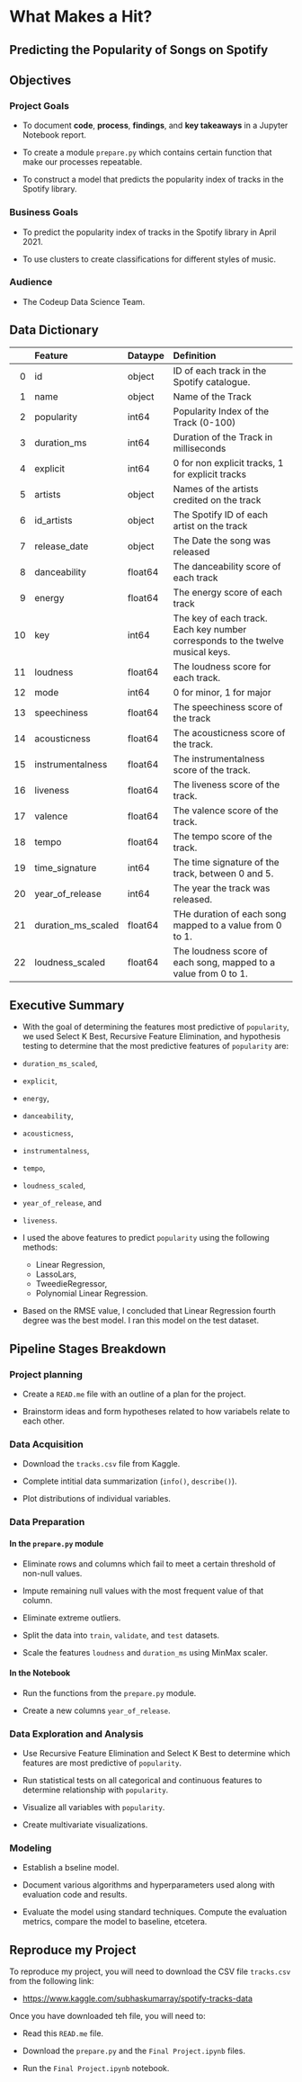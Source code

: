 # What Makes a Hit?
## Predicting the Popularity of Songs on Spotify 

## Objectives 

### Project Goals 
 - To document **code**, **process**, **findings**, and **key takeaways** in a Jupyter Notebook report. 
 
 - To create a module `prepare.py` which contains certain function that make our processes repeatable.
 
 - To construct a model that predicts the popularity index of tracks in the Spotify library.
 
### Business Goals 
 - To predict the popularity index of tracks in the Spotify library in April 2021. 
 
 - To use clusters to create classifications for different styles of music. 
 

### Audience 

 - The Codeup Data Science Team. 
 
## Data Dictionary

|    | Feature            | Dataype   | Definition                                                                     |
|---:|:-------------------|:----------|:-------------------------------------------------------------------------------|
|  0 | id                 | object    | ID of each track in the Spotify catalogue.                                     |
|  1 | name               | object    | Name of the Track                                                              |
|  2 | popularity         | int64     | Popularity Index of the Track (0-100)                                          |
|  3 | duration_ms        | int64     | Duration of the Track in milliseconds                                          |
|  4 | explicit           | int64     | 0 for non explicit tracks, 1 for explicit tracks                               |
|  5 | artists            | object    | Names of the artists credited on the track                                     |
|  6 | id_artists         | object    | The Spotify ID of each artist on the track                                     |
|  7 | release_date       | object    | The Date the song was released                                                 |
|  8 | danceability       | float64   | The danceability score of each track                                           |
|  9 | energy             | float64   | The energy score of each track                                                 |
| 10 | key                | int64     | The key of each track. Each key number corresponds to the twelve musical keys. |
| 11 | loudness           | float64   | The loudness score for each track.                                             |
| 12 | mode               | int64     | 0 for minor, 1 for major                                                       |
| 13 | speechiness        | float64   | The speechiness score of the track                                             |
| 14 | acousticness       | float64   | The acousticness score of the track.                                           |
| 15 | instrumentalness   | float64   | The instrumentalness score of the track.                                       |
| 16 | liveness           | float64   | The liveness score of the track.                                               |
| 17 | valence            | float64   | The valence score of the track.                                                |
| 18 | tempo              | float64   | The tempo score of the track.                                                  |
| 19 | time_signature     | int64     | The time signature of the track, between 0 and 5.                              |
| 20 | year_of_release    | int64     | The year the track was released.                                               |
| 21 | duration_ms_scaled | float64   | THe duration of each song mapped to a value from 0 to 1.                       |
| 22 | loudness_scaled    | float64   | The loudness score of each song, mapped to a value from 0 to 1.                |



## Executive Summary 
 - With the goal of determining the features most predictive of `popularity`, we used Select K Best, Recursive Feature Elimination, and hypothesis testing to determine that the most predictive features of `popularity` are:
 - `duration_ms_scaled`, 
 - `explicit`, 
 - `energy`, 
 - `danceability`, 
 - `acousticness`, 
 - `instrumentalness`,
 - `tempo`,
 - `loudness_scaled`, 
 - `year_of_release`, and 
 - `liveness`.
 
 - I used the above features to predict `popularity` using the following methods:
     - Linear Regression, 
     - LassoLars, 
     - TweedieRegressor, 
     - Polynomial Linear Regression. 
 
 - Based on the RMSE value, I concluded that Linear Regression fourth degree was the best model. I ran this model on the test dataset. 
 
## Pipeline Stages Breakdown

### Project planning 

 - Create a `READ.me` file with an outline of a plan for the project.
 
 - Brainstorm ideas and form hypotheses related to how variabels relate to each other. 
 
### Data Acquisition 

 - Download the `tracks.csv` file from Kaggle. 
 
 - Complete intitial data summarization (`info()`, `describe()`). 
 
 - Plot distributions of individual variables. 
 

### Data Preparation 

#### In the `prepare.py` module

 - Eliminate rows and columns which fail to meet a certain threshold of non-null values.
 
 - Impute remaining null values with the most frequent value of that column. 
 
 - Eliminate extreme outliers. 
 
 - Split the data into `train`, `validate`, and `test` datasets. 
 
 - Scale the features `loudness` and `duration_ms` using MinMax scaler. 
 
#### In the Notebook 

 - Run the functions from the `prepare.py` module. 
 
 - Create a new columns `year_of_release`. 

### Data Exploration and Analysis

 - Use Recursive Feature Elimination and Select K Best to determine which features are most predictive of `popularity`. 
 
 - Run statistical tests on all categorical and continuous features to determine relationship with `popularity`. 
 
 - Visualize all variables with `popularity`. 
 
 - Create multivariate visualizations. 
 
### Modeling 

 - Establish a bseline model. 
 
 - Document various algorithms and hyperparameters used along with evaluation code and results. 
 
 - Evaluate the model using standard techniques. Compute the evaluation metrics, compare the model to baseline, etcetera. 
 
## Reproduce my Project

To reproduce my project, you will need to download the CSV file `tracks.csv` from the following link:

 - https://www.kaggle.com/subhaskumarray/spotify-tracks-data
 
Once you have downloaded teh file, you will need to:

 - Read this `READ.me` file. 
 
 - Download the `prepare.py` and the `Final Project.ipynb` files. 
 
 - Run the `Final Project.ipynb` notebook. 
 
 